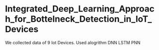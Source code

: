 # Integrated_Deep_Learning_Approach_for_Bottelneck_Detection_in_IoT_Devices

We collected data of 9 Iot Devices. Used alogrithm DNN LSTM PNN 
